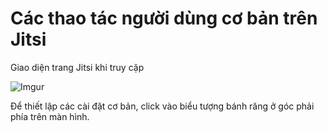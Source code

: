 # Các thao tác người dùng cơ bản trên Jitsi

Giao diện trang Jitsi khi truy cập

![Imgur](https://i.imgur.com/zp9AODK.png)

Để thiết lập các cài đặt cơ bản, click vào biểu tượng bánh răng ở góc phải phía trên màn hình. 

